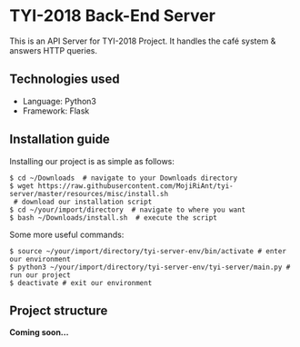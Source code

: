 # TYI-2018 Back-End Server

This is an API Server for TYI-2018 Project. It handles the café system & answers HTTP queries.

## Technologies used

* Language: Python3
* Framework: Flask

## Installation guide

Installing our project is as simple as follows:
```console
$ cd ~/Downloads  # navigate to your Downloads directory
$ wget https://raw.githubusercontent.com/MojiRiAnt/tyi-server/master/resources/misc/install.sh
 # download our installation script
$ cd ~/your/import/directory  # navigate to where you want
$ bash ~/Downloads/install.sh  # execute the script
```

Some more useful commands:
```console
$ source ~/your/import/directory/tyi-server-env/bin/activate # enter our environment
$ python3 ~/your/import/directory/tyi-server-env/tyi-server/main.py # run our project
$ deactivate # exit our environment
```

## Project structure

__Coming soon…__
